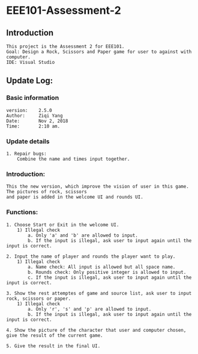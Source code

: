 # EEE101-Assessment-2
## Introduction
    This project is the Assessment 2 for EEE101.
    Goal: Design a Rock, Scissors and Paper game for user to against with computer.
    IDE: Visual Studio
## Update Log:
### Basic information
    version:    2.5.0
    Author:     Ziqi Yang
    Date:       Nov 2, 2018
    Time:       2:10 am.
### Update details
    1. Repair bugs:
        Combine the name and times input together.
### Introduction:
    This the new version, which improve the vision of user in this game. The pictures of rock, scissors 
    and paper is added in the welcome UI and rounds UI.
### Functions:
    1. Choose Start or Exit in the welcome UI.
        1) Illegal check
            a. Only 'a' and 'b' are allowed to input.
            b. If the input is illegal, ask user to input again until the input is correct.
    
    2. Input the name of player and rounds the player want to play.
        1) Illegal check
            a. Name check: All input is allowed but all space name.
            b. Rounds check: Only positive integer is allowed to input.
            c. If the input is illegal, ask user to input again until the input is correct. 
    
    3. Show the rest attemptes of game and source list, ask user to input rock, scissors or paper.
        1) Illegal check
            a. Only 'r', 's' and 'p' are allowed to input.
            b. If the input is illegal, ask user to input again until the input is correct.
    
    4. Show the picture of the character that user and computer chosen, give the result of the current game.

    5. Give the result in the final UI.